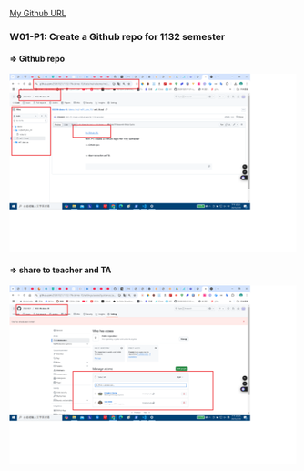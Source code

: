 [My Github URL](https://github.com/29261821/1132-1N-demo-10)

### W01-P1: Create a Github repo for 1132 semester

#### => Github repo

![](w01-p1-1.png)

#### => share to teacher and TA

![](w01-p1-2.png)

```

```
